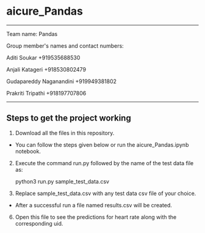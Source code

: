 # aicure_Pandas
***
Team name: Pandas

Group member's names and contact numbers:

Aditi Soukar +919535688530

Anjali Katageri +918530802479

Gudapareddy Naganandini +919949381802

Prakriti Tripathi +918197707806
***
## Steps to get the project working

1. Download all the files in this repository.
+ You can follow the steps given below or run the aicure_Pandas.ipynb notebook.
2. Execute the command run.py followed by the name of the test data file as:

      python3 run.py sample_test_data.csv

3. Replace sample_test_data.csv with any test data csv file of your choice.

+ After a successful run a file named results.csv will be created. 
6. Open this file to see the predictions for heart rate along with the corresponding uid.

